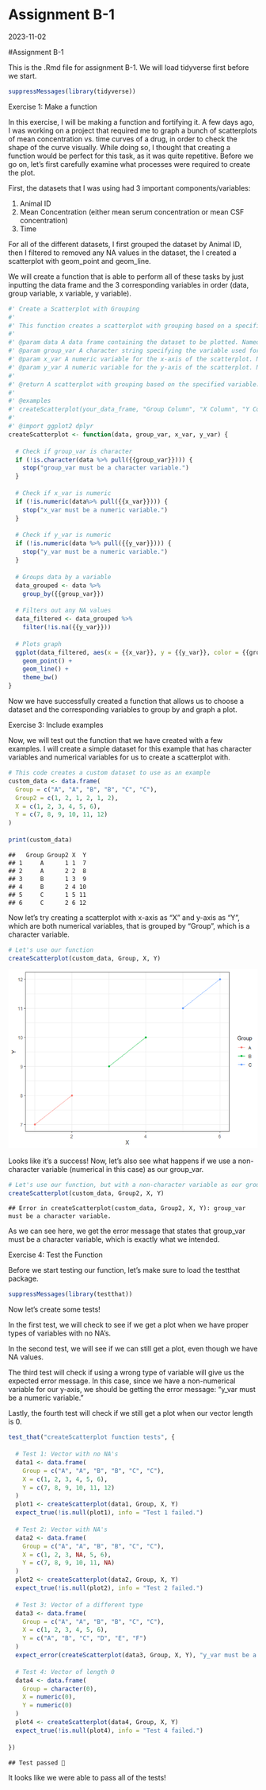 Assignment B-1
================
2023-11-02

\#Assignment B-1

This is the .Rmd file for assignment B-1. We will load tidyverse first
before we start.

``` r
suppressMessages(library(tidyverse))
```

Exercise 1: Make a function

In this exercise, I will be making a function and fortifying it. A few
days ago, I was working on a project that required me to graph a bunch
of scatterplots of mean concentration vs. time curves of a drug, in
order to check the shape of the curve visually. While doing so, I
thought that creating a function would be perfect for this task, as it
was quite repetitive. Before we go on, let’s first carefully examine
what processes were required to create the plot.

First, the datasets that I was using had 3 important
components/variables:

1.  Animal ID
2.  Mean Concentration (either mean serum concentration or mean CSF
    concentration)
3.  Time

For all of the different datasets, I first grouped the dataset by Animal
ID, then I filtered to removed any NA values in the dataset, the I
created a scatterplot with geom_point and geom_line.

We will create a function that is able to perform all of these tasks by
just inputting the data frame and the 3 corresponding variables in order
(data, group variable, x variable, y variable).

``` r
#' Create a Scatterplot with Grouping
#'
#' This function creates a scatterplot with grouping based on a specified variable.
#'
#' @param data A data frame containing the dataset to be plotted. Named "data" as it is the data frame that you are using to create the plot.
#' @param group_var A character string specifying the variable used for grouping the data. Named "group_var" as it is the variable that you are grouping by.
#' @param x_var A numeric variable for the x-axis of the scatterplot. Named "x_var" as it is the variable that goes on the x-axis.
#' @param y_var A numeric variable for the y-axis of the scatterplot. Named "y_var" as it is the variable that goes on the y-axis.
#'
#' @return A scatterplot with grouping based on the specified variable.
#'
#' @examples
#' createScatterplot(your_data_frame, "Group Column", "X Column", "Y Column")
#'
#' @import ggplot2 dplyr
createScatterplot <- function(data, group_var, x_var, y_var) {
  
  # Check if group_var is character
  if (!is.character(data %>% pull({{group_var}}))) {
    stop("group_var must be a character variable.")
  }
  
  # Check if x_var is numeric
  if (!is.numeric(data%>% pull({{x_var}}))) {
    stop("x_var must be a numeric variable.")
  }
  
  # Check if y_var is numeric
  if (!is.numeric(data %>% pull({{y_var}}))) {
    stop("y_var must be a numeric variable.")
  }
  
  # Groups data by a variable
  data_grouped <- data %>%
    group_by({{group_var}})
  
  # Filters out any NA values
  data_filtered <- data_grouped %>%
    filter(!is.na({{y_var}}))
  
  # Plots graph
  ggplot(data_filtered, aes(x = {{x_var}}, y = {{y_var}}, color = {{group_var}})) +
    geom_point() +
    geom_line() +
    theme_bw()
}
```

Now we have successfully created a function that allows us to choose a
dataset and the corresponding variables to group by and graph a plot.

Exercise 3: Include examples

Now, we will test out the function that we have created with a few
examples. I will create a simple dataset for this example that has
character variables and numerical variables for us to create a
scatterplot with.

``` r
# This code creates a custom dataset to use as an example
custom_data <- data.frame(
  Group = c("A", "A", "B", "B", "C", "C"),
  Group2 = c(1, 2, 1, 2, 1, 2),
  X = c(1, 2, 3, 4, 5, 6),
  Y = c(7, 8, 9, 10, 11, 12)
)

print(custom_data)
```

    ##   Group Group2 X  Y
    ## 1     A      1 1  7
    ## 2     A      2 2  8
    ## 3     B      1 3  9
    ## 4     B      2 4 10
    ## 5     C      1 5 11
    ## 6     C      2 6 12

Now let’s try creating a scatterplot with x-axis as “X” and y-axis as
“Y”, which are both numerical variables, that is grouped by “Group”,
which is a character variable.

``` r
# Let's use our function
createScatterplot(custom_data, Group, X, Y)
```

![](Assignment-B-1_files/figure-gfm/unnamed-chunk-4-1.png)<!-- -->

Looks like it’s a success! Now, let’s also see what happens if we use a
non-character variable (numerical in this case) as our group_var.

``` r
# Let's use our function, but with a non-character variable as our group_var
createScatterplot(custom_data, Group2, X, Y)
```

    ## Error in createScatterplot(custom_data, Group2, X, Y): group_var must be a character variable.

As we can see here, we get the error message that states that group_var
must be a character variable, which is exactly what we intended.

Exercise 4: Test the Function

Before we start testing our function, let’s make sure to load the
testthat package.

``` r
suppressMessages(library(testthat))
```

Now let’s create some tests!

In the first test, we will check to see if we get a plot when we have
proper types of variables with no NA’s.

In the second test, we will see if we can still get a plot, even though
we have NA values.

The third test will check if using a wrong type of variable will give us
the expected error message. In this case, since we have a non-numerical
variable for our y-axis, we should be getting the error message: “y_var
must be a numeric variable.”

Lastly, the fourth test will check if we still get a plot when our
vector length is 0.

``` r
test_that("createScatterplot function tests", {
  
  # Test 1: Vector with no NA's
  data1 <- data.frame(
    Group = c("A", "A", "B", "B", "C", "C"),
    X = c(1, 2, 3, 4, 5, 6),
    Y = c(7, 8, 9, 10, 11, 12)
  )
  plot1 <- createScatterplot(data1, Group, X, Y)
  expect_true(!is.null(plot1), info = "Test 1 failed.")
  
  # Test 2: Vector with NA's
  data2 <- data.frame(
    Group = c("A", "A", "B", "B", "C", "C"),
    X = c(1, 2, 3, NA, 5, 6),
    Y = c(7, 8, 9, 10, 11, NA)
  )
  plot2 <- createScatterplot(data2, Group, X, Y)
  expect_true(!is.null(plot2), info = "Test 2 failed.")
  
  # Test 3: Vector of a different type
  data3 <- data.frame(
    Group = c("A", "A", "B", "B", "C", "C"),
    X = c(1, 2, 3, 4, 5, 6),
    Y = c("A", "B", "C", "D", "E", "F")
  )
  expect_error(createScatterplot(data3, Group, X, Y), "y_var must be a numeric variable.", info = "Test 3 failed.")
  
  # Test 4: Vector of length 0
  data4 <- data.frame(
    Group = character(0),
    X = numeric(0),
    Y = numeric(0)
  )
  plot4 <- createScatterplot(data4, Group, X, Y)
  expect_true(!is.null(plot4), info = "Test 4 failed.")

})
```

    ## Test passed 🎉

It looks like we were able to pass all of the tests!
